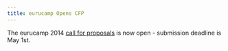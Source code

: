 ```yaml
---
title: eurucamp Opens CFP
---
```


The eurucamp 2014 [call for proposals][cfp] is now open - submission deadline is
May 1st.

[cfp]: http://cfp.eurucamp.org/
